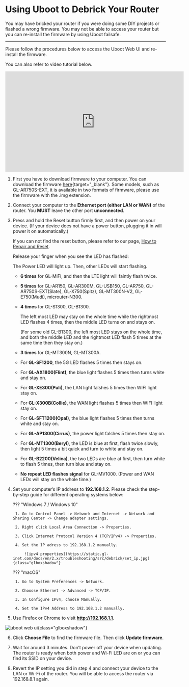 # Using Uboot to Debrick Your Router

You may have bricked your router if you were doing some DIY projects or flashed a wrong firmware. You may not be able to access your router but you can re-install the firmware by using Uboot failsafe.

---

Please follow the procedures below to access the Uboot Web UI and re-install the firmware.

You can also refer to video tutorial below.

<iframe width="560" height="315" src="https://www.youtube.com/embed/EAaaw8nyrnE" title="YouTube video player" frameborder="0" allow="accelerometer; autoplay; clipboard-write; encrypted-media; gyroscope; picture-in-picture" allowfullscreen></iframe>

1. First you have to download firmware to your computer. You can download the firmware [here](https://dl.gl-inet.com/){target="_blank"}. Some models, such as GL-AR750S-EXT, it is available in two formats of firmware, please use the firmware with the .img extension.

2. Connect your computer to the **Ethernet port (either LAN or WAN)** of the router. You **MUST** leave the other port **unconnected**.

3. Press and hold the Reset button firmly first, and then power on your device. (If your device does not have a power button, plugging it in will power it on automatically.)

    If you can not find the reset button, please refer to our page, [How to Repair and Reset](../../troubleshooting/reset).

    Release your finger when you see the LED has flashed:

    The Power LED will light up. Then, other LEDs will start flashing.

    - **6 times** for GL-MiFi, and then the LTE light will faintly flash twice.

    - **5 times** for GL-AR150, GL-AR300M, GL-USB150, GL-AR750, GL-AR750S-EXT(Slate), GL-X750(Spitz), GL-MT300N-V2, GL-E750(Mudi), microuter-N300.

    - **4 times** for GL-S1300, GL-B1300. 
        
        The left most LED may stay on the whole time while the rightmost LED flashes 4 times, then the middle LED turns on and stays on.
        
        (For some old GL-B1300, the left most LED stays on the whole time, and both the middle LED and the rightmost LED flash 5 times at the same time then they stay on.)

    - **3 times** for GL-MT300N, GL-MT300A.

    - For **GL-SF1200**, the 5G LED flashes 5 times then stays on.

    - For **GL-AX1800(Flint)**, the blue light flashes 5 times then turns white and stay on.

    - For **GL-XE300(Puli)**, the LAN light falshes 5 times then WIFI light stay on.

    - For **GL-X300B(Collie)**, the WAN light flashes 5 times then WIFI light stay on.

    - For **GL-SFT1200(Opal)**, the blue light flashes 5 times then turns white and stay on.

    - For **GL-AP1300(Cirrus)**, the power light falshes 5 times then stay on.

    - For **GL-MT1300(Beryl)**, the LED is blue at first, flash twice slowly, then light 5 times a bit quick and turn to white and stay on.

    - For **GL-B2200(Velica)**, the two LEDs are blue at first, then turn white to flash 5 times, then turn blue and stay on.

    - **No repeat LED flashes signal** for GL-MV1000. (Power and WAN LEDs will stay on the whole time.)

4. Set your computer’s IP address to **192.168.1.2**. Please check the step-by-step guide for different operating systems below:

    ??? "Windows 7 / Windows 10"

        1. Go to Control Panel -> Network and Internet -> Network and Sharing Center -> Change adapter settings.

        2. Right click Local Area Connection -> Properties.

        3. Click Internet Protocol Version 4 (TCP/IPv4) -> Properties.

        4. Set the IP adress to 192.168.1.2 manually.

            ![ipv4 properties](https://static.gl-inet.com/docs/en/2.x/troubleshooting/src/debrick/set_ip.jpg){class="glboxshadow"}

    ??? "macOS"

        1. Go to System Preferences -> Network.

        2. Chooose Ethernet -> Advanced -> TCP/IP.

        3. In Configure IPv4, choose Manually.

        4. Set the IPv4 Address to 192.168.1.2 manually.

5. Use Firefox or Chrome to visit **http://192.168.1.1**.

![uboot web ui](https://static.gl-inet.com/docs/en/2.x/troubleshooting/src/debrick/ui.jpg){class="glboxshadow"}

6. Click **Choose File** to find the firmware file. Then click **Update firmware**.

7. Wait for around 3 minutes. Don’t power off your device when updating. The router is ready when both power and  Wi-Fi LED are on or you can find its SSID on your device.

8. Revert the IP setting you did in step 4 and connect your device to the LAN or Wi-Fi of the router. You will be able to access the router via 192.168.8.1 again.
